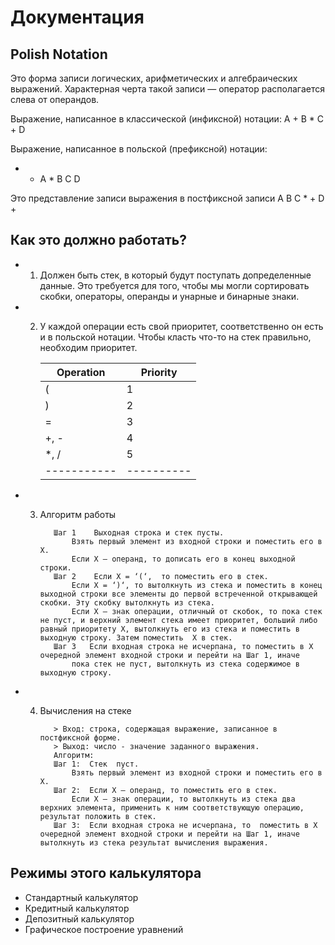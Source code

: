 # Документация

## Polish Notation

Это форма записи логических, арифметических и алгебраических выражений.
Характерная черта такой записи — оператор располагается слева от операндов.

Выражение, написанное в классической (инфиксной) нотации:
A + B * C + D

Выражение, написанное в польской (префиксной) нотации:
+ + A * B C D

Это представление записи выражения в постфиксной записи
A B C * + D +


## Как это должно работать?

- 1. Должен быть стек, в который будут поступать допределенные данные. 
     Это требуется для того, чтобы мы могли сортировать скобки, операторы,
     операнды и унарные и бинарные знаки.
- 2. У каждой операции есть свой приоритет, соответственно он есть и
     в польской нотации. Чтобы класть что-то на стек правильно,
     необходим приоритет.

        | Operation | Priority |
        |-----------|----------|
        |    (      |     1    |
        |    )      |     2    |
        |    =      |     3    |
        |    +, -   |     4    |
        |    *, /   |     5    |
        |-----------|----------|

- 3. Алгоритм работы

            Шаг 1    Выходная строка и стек пусты.
                Взять первый элемент из входной строки и поместить его в X.
                Если X – операнд, то дописать его в конец выходной строки.
            Шаг 2    Если X = ‘(‘,  то поместить его в стек.
                Если X = ‘)‘, то вытолкнуть из стека и поместить в конец выходной строки все элементы до первой встреченной открывающей скобки. Эту скобку вытолкнуть из стека.
                Если X – знак операции, отличный от скобок, то пока стек не пуст, и верхний элемент стека имеет приоритет, больший либо равный приоритету X, вытолкнуть его из стека и поместить в выходную строку. Затем поместить  X в стек.
            Шаг 3   Если входная строка не исчерпана, то поместить в X очередной элемент входной строки и перейти на Шаг 1, иначе
                пока стек не пуст, вытолкнуть из стека содержимое в выходную строку.

- 4. Вычисления на стеке

            > Вход: строка, содержащая выражение, записанное в постфиксной форме.
            > Выход: число - значение заданного выражения.
            Алгоритм:
            Шаг 1: 	Стек  пуст.
                Взять первый элемент из входной строки и поместить его в X.
            Шаг 2: 	Если X – операнд, то поместить его в стек.
                Если X – знак операции, то вытолкнуть из стека два верхних элемента, применить к ним соответствующую операцию, результат положить в стек.
            Шаг 3: 	Если входная строка не исчерпана, то  поместить в X очередной элемент входной строки и перейти на Шаг 1, иначе вытолкнуть из стека результат вычисления выражения.



## Режимы этого калькулятора

-  Стандартный калькулятор
-  Кредитный калькулятор
-  Депозитный калькулятор
-  Графическое построение уравнений
